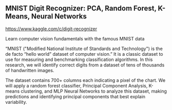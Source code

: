## MNIST Digit Recognizer: PCA, Random Forest, K-Means, Neural Networks
https://www.kaggle.com/c/digit-recognizer

Learn computer vision fundamentals with the famous MNIST data

“MNIST ("Modified National Institute of Standards and Technology") is the de facto “hello world” dataset of computer vision.” It is a classic dataset to use for measuring and benchmarking classification algorithms. In this research, we will identify correct digits from a dataset of tens of thousands of handwritten images. 


The dataset contains 700+ columns each indicating a pixel of the chart. We will apply a random forest classifier, Principal Component Analysis, K-means clustering, and MLP Neural Networks to analyze this dataset, making predictions and identifying principal components that best explain variability. 
